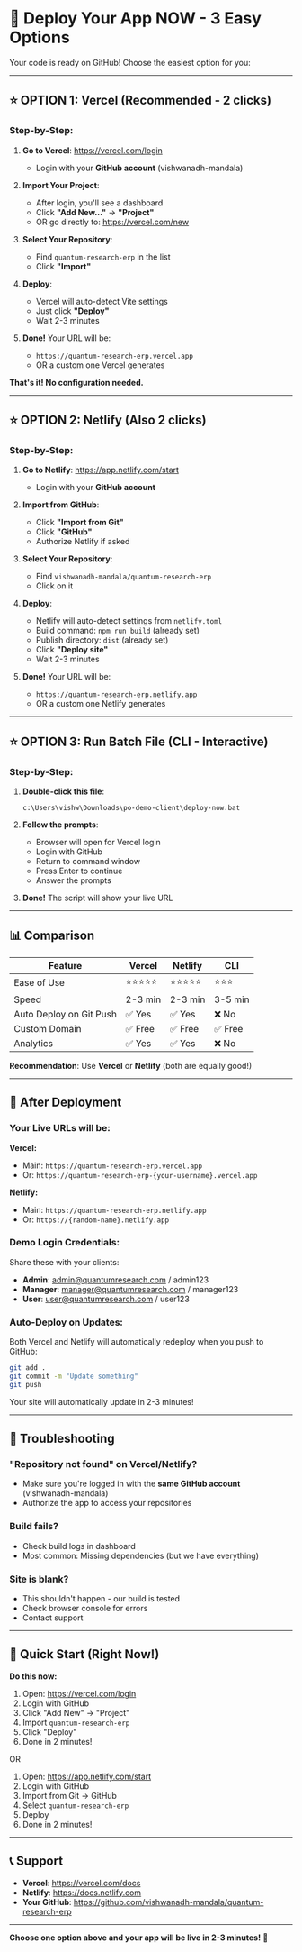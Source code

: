 # 🚀 Deploy Your App NOW - 3 Easy Options

Your code is ready on GitHub! Choose the easiest option for you:

---

## ⭐ OPTION 1: Vercel (Recommended - 2 clicks)

### Step-by-Step:

1. **Go to Vercel**: https://vercel.com/login
   - Login with your **GitHub account** (vishwanadh-mandala)

2. **Import Your Project**:
   - After login, you'll see a dashboard
   - Click **"Add New..."** → **"Project"**
   - OR go directly to: https://vercel.com/new

3. **Select Your Repository**:
   - Find `quantum-research-erp` in the list
   - Click **"Import"**

4. **Deploy**:
   - Vercel will auto-detect Vite settings
   - Just click **"Deploy"**
   - Wait 2-3 minutes

5. **Done!** Your URL will be:
   - `https://quantum-research-erp.vercel.app`
   - OR a custom one Vercel generates

**That's it! No configuration needed.**

---

## ⭐ OPTION 2: Netlify (Also 2 clicks)

### Step-by-Step:

1. **Go to Netlify**: https://app.netlify.com/start
   - Login with your **GitHub account**

2. **Import from GitHub**:
   - Click **"Import from Git"**
   - Click **"GitHub"**
   - Authorize Netlify if asked

3. **Select Your Repository**:
   - Find `vishwanadh-mandala/quantum-research-erp`
   - Click on it

4. **Deploy**:
   - Netlify will auto-detect settings from `netlify.toml`
   - Build command: `npm run build` (already set)
   - Publish directory: `dist` (already set)
   - Click **"Deploy site"**
   - Wait 2-3 minutes

5. **Done!** Your URL will be:
   - `https://quantum-research-erp.netlify.app`
   - OR a custom one Netlify generates

---

## ⭐ OPTION 3: Run Batch File (CLI - Interactive)

### Step-by-Step:

1. **Double-click this file**:
   ```
   c:\Users\vishw\Downloads\po-demo-client\deploy-now.bat
   ```

2. **Follow the prompts**:
   - Browser will open for Vercel login
   - Login with GitHub
   - Return to command window
   - Press Enter to continue
   - Answer the prompts

3. **Done!** The script will show your live URL

---

## 📊 Comparison

| Feature | Vercel | Netlify | CLI |
|---------|--------|---------|-----|
| Ease of Use | ⭐⭐⭐⭐⭐ | ⭐⭐⭐⭐⭐ | ⭐⭐⭐ |
| Speed | 2-3 min | 2-3 min | 3-5 min |
| Auto Deploy on Git Push | ✅ Yes | ✅ Yes | ❌ No |
| Custom Domain | ✅ Free | ✅ Free | ✅ Free |
| Analytics | ✅ Yes | ✅ Yes | ❌ No |

**Recommendation**: Use **Vercel** or **Netlify** (both are equally good!)

---

## 🎯 After Deployment

### Your Live URLs will be:

**Vercel:**
- Main: `https://quantum-research-erp.vercel.app`
- Or: `https://quantum-research-erp-{your-username}.vercel.app`

**Netlify:**
- Main: `https://quantum-research-erp.netlify.app`
- Or: `https://{random-name}.netlify.app`

### Demo Login Credentials:

Share these with your clients:
- **Admin**: admin@quantumresearch.com / admin123
- **Manager**: manager@quantumresearch.com / manager123
- **User**: user@quantumresearch.com / user123

### Auto-Deploy on Updates:

Both Vercel and Netlify will automatically redeploy when you push to GitHub:
```bash
git add .
git commit -m "Update something"
git push
```
Your site will automatically update in 2-3 minutes!

---

## 🔧 Troubleshooting

### "Repository not found" on Vercel/Netlify?
- Make sure you're logged in with the **same GitHub account** (vishwanadh-mandala)
- Authorize the app to access your repositories

### Build fails?
- Check build logs in dashboard
- Most common: Missing dependencies (but we have everything)

### Site is blank?
- This shouldn't happen - our build is tested
- Check browser console for errors
- Contact support

---

## 🎊 Quick Start (Right Now!)

**Do this now:**

1. Open: https://vercel.com/login
2. Login with GitHub
3. Click "Add New" → "Project"
4. Import `quantum-research-erp`
5. Click "Deploy"
6. Done in 2 minutes!

OR

1. Open: https://app.netlify.com/start
2. Login with GitHub
3. Import from Git → GitHub
4. Select `quantum-research-erp`
5. Deploy
6. Done in 2 minutes!

---

## 📞 Support

- **Vercel**: https://vercel.com/docs
- **Netlify**: https://docs.netlify.com
- **Your GitHub**: https://github.com/vishwanadh-mandala/quantum-research-erp

---

**Choose one option above and your app will be live in 2-3 minutes!** 🚀
